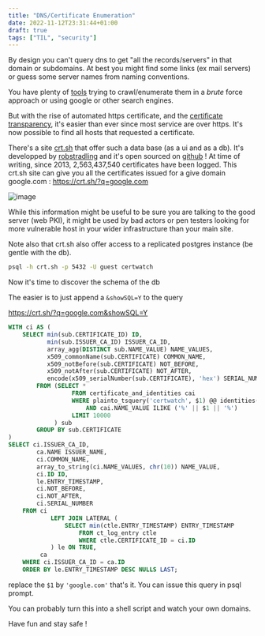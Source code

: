 ```yaml
---
title: "DNS/Certificate Enumeration"
date: 2022-11-12T23:31:44+01:00
draft: true
tags: ["TIL", "security"]
---
```


By design you can't query dns to get "all the records/servers" in that domain or subdomains.
At best you might find some links (ex mail servers) or guess some server names from naming conventions.

You have plenty of [tools](https://github.com/nixawk/pentest-wiki/blob/master/1.Information-Gathering/How-to-gather-dns-information.md) trying to crawl/enumerate them in a _brute_ force approach or using google or other search engines.

But with the rise of automated https certificate, and the [certificate transparency](https://certificate.transparency.dev/), it's easier than ever since most service are over https.
It's now possible to find all hosts that requested a certificate.

There's a site [crt.sh](https://crt.sh) that offer such a data base (as a ui and as a db). It's developped by [robstradling](https://github.com/robstradling) and it's open sourced on [github](https://github.com/crtsh) ! At time of writing, since 2013, 2,563,437,540 certificates have been logged.
This crt.sh site can give you all the certificates issued for a give domain google.com : https://crt.sh/?q=google.com

![image](https://user-images.githubusercontent.com/371692/201496725-9e106477-6b4f-461d-b993-ca15112fab8c.png)

While this information might be useful to be sure you are talking to the good server (web PKI), it might be used by bad actors or pen testers looking for more vulnerable host in your wider infrastructure than your main site.

Note also that crt.sh also offer access to a replicated postgres instance (be gentle with the db).

```bash
psql -h crt.sh -p 5432 -U guest certwatch
```

Now it's time to discover the schema of the db

The easier is to just append a `&showSQL=Y` to the query

https://crt.sh/?q=google.com&showSQL=Y

```sql
WITH ci AS (
    SELECT min(sub.CERTIFICATE_ID) ID,
           min(sub.ISSUER_CA_ID) ISSUER_CA_ID,
           array_agg(DISTINCT sub.NAME_VALUE) NAME_VALUES,
           x509_commonName(sub.CERTIFICATE) COMMON_NAME,
           x509_notBefore(sub.CERTIFICATE) NOT_BEFORE,
           x509_notAfter(sub.CERTIFICATE) NOT_AFTER,
           encode(x509_serialNumber(sub.CERTIFICATE), 'hex') SERIAL_NUMBER
        FROM (SELECT *
                  FROM certificate_and_identities cai
                  WHERE plainto_tsquery('certwatch', $1) @@ identities(cai.CERTIFICATE)
                      AND cai.NAME_VALUE ILIKE ('%' || $1 || '%')
                  LIMIT 10000
             ) sub
        GROUP BY sub.CERTIFICATE
)
SELECT ci.ISSUER_CA_ID,
        ca.NAME ISSUER_NAME,
        ci.COMMON_NAME,
        array_to_string(ci.NAME_VALUES, chr(10)) NAME_VALUE,
        ci.ID ID,
        le.ENTRY_TIMESTAMP,
        ci.NOT_BEFORE,
        ci.NOT_AFTER,
        ci.SERIAL_NUMBER
    FROM ci
            LEFT JOIN LATERAL (
                SELECT min(ctle.ENTRY_TIMESTAMP) ENTRY_TIMESTAMP
                    FROM ct_log_entry ctle
                    WHERE ctle.CERTIFICATE_ID = ci.ID
            ) le ON TRUE,
         ca
    WHERE ci.ISSUER_CA_ID = ca.ID
    ORDER BY le.ENTRY_TIMESTAMP DESC NULLS LAST;
```

replace the `$1` by `'google.com'` that's it. You can issue this query in psql prompt.

You can probably turn this into a shell script and watch your own domains.

Have fun and stay safe !
